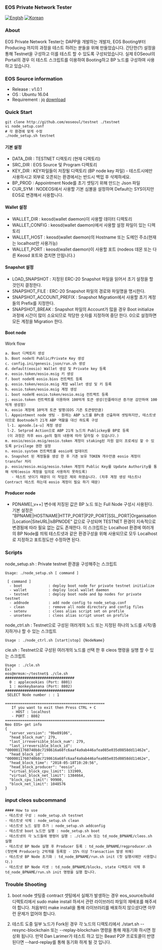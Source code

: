 ### EOS Private Network Tester
[![Englsh](https://img.shields.io/badge/language-English-orange.svg)](README.md) [![Korean](https://img.shields.io/badge/language-Korean-blue.svg)](README_kr.md)

### About
EOS Private Network Tester는 DAPP을 개발하는 개발자, EOS Booting부터 Producing 까지의 과정을 테스트 하려는 분들을 위해 만들었습니다. 
간단한(?) 설정을 통해 Testnet을 구성하고 이를 테스트 할 수 있도록 구성되었습니다. 
실제 EOSeoul의 Portal의 경우 이 테스트 스크립트를 이용하여 Booting하고 BP 노드를 구성하여 사용 하고 있습니다. 

### EOS Source information
* Release : v1.0.1
* OS : Ubuntu 16.04
* Requirement : jq [download](https://stedolan.github.io/jq/download/)

### Quick Start
```
git clone http://github.com/eoseoul/testnet ./testnet
vi node_setup.conf 
# 각 환경에 맞게 수정
./node_setup.sh testnet
```

#### 기본 설정
- DATA_DIR : TESTNET 디렉토리 (현재 디렉토리)
- SRC_DIR : EOS Source 및 Program 디렉토리
- KEY_DIR : KEY파일들이 저장될 디렉토리 (BP node key 파일) - 테스트시에만 사용하시고 외부로 오픈되는 환경에서는 반드시 백업 후 삭제하세요. 
- BP_PROD : Appointment Node를 초기 셋팅기 위해 만드는 Json 파일
- CUR_SYM : NODEOS에서 사용할 기본 심볼을 설정하며 Default는 SYS이지만 EOS로 변경해서 사용합니다.

#### Wallet 설정
- WALLET_DIR : keosd(wallet daemon)이 사용할 데이터 디렉토리
- WALLET_CONFIG : keosd(wallet daemon)에서 사용할 설정 파일이 있는 디렉토리 
- WALLET_HOST : keosd(wallet daemon)의 Hostname 또는 도메인 주소(현재는 localhost만 사용가능)
- WALLET_PORT : keosd(wallet daemon)이 사용할 포트 (nodeos 데몬 또는 다른 Keosd  포트와 겹치면 안됩니다.)

#### Snapshot 설정
- LOAD_SNAPSHOT : 지정된 ERC-20 Snapshot 파일을 읽어서 초기 설정을 할 것인지 결정한다. 
- SNAPSHOT_FILE : ERC-20 Snapshot 파일의 경로와 파일명을 명시한다. 
- SNAPSHOT_ACCOUNT_PREFIX : Snapshot Migration에서 사용할 초기 계정들의 Prefix를 지정한다. 
- SNAPSHOT_BREAK : Snapshot 파일의 Account가 많을 경우 Boot initialize과정에 시간이 많이 소요되므로 적당한 숫자를 지정하여 중단 한다. 0으로 설정하면 모든 계정을 Migration 한다. 

#### Boot node
Work flow
```
a. Boot 디렉토리 생성
b. Boot node의 Public/Private Key 생성
c. config.ini/genesis.json/run.sh 생성
d. default(eosio) Wallet 생성 및 Private key 등록
e. eosio.token/eosio.msig 키 생성
f. boot node에 eosio.bios 컨트랙트 등록
g. eosio.token/eosio.msig 계정 wallet 생성 및 키 등록
h. eosio.token/eosio.msig 계정 생성
i. boot node에 eosio.token/eosio.msig 컨트랙트 등록
j. eosio.token 컨트랙트를 이용하여 100억개 토큰 생성(인플레이션 증가분 감안하여 100억개 생성함)
k. eosio 계정에 10억개 토큰 발행(EOS 기존 토큰량만큼)
l. Appointment node 셋팅 - 원래는 ABP 노드를 BPc중 선출하여 셋팅하지만, 테스트넷이므로 Bootnode가 21개 ABP 역활을 대신 하도록 구성
 l-1. apnode.[a-u] 계정 생성
 l-2. Setprod Action으로 ABP 21개 노드의 Publickey를 BP로 등록
 (이 과정은 차후 eos.go의 협의 내용에 따라 달라질 수 있습니다.)
m. eosio/eosio.msig/eosio.token 계정이 staking된 자원 없이 프로세싱 할 수 있도록 privilege 권한 설정
n. eosio.system 컨트랙트를 eosio에 업데이트 
o. Snapshot 된 계정들을 생성 한 후 기존 보유 TOKEN 개수만큼 eosio 계정이 transfer 처리 
p. eosio/eosio.msig/eosio.token 계정의 Public Key를 Update Authority를 통해 삭제(eosio 계정을 임의로 사용하지 못하도록)
   - 테스트 넷이기 때문이 이 작업은 제외 하였습니다. (차후 계정 생성 테스트나 Contract 테스트 하는데 eosio 계정이 필요 하기 때문)
```

#### Producer node
-  PDNAME[_v++] 변수에 저징된 값은 BP 노드 또는 Full Node 구성시 사용된다. 
기본 설정은 "BPNAME|HOSTNAME|HTTP_PORT|P2P_PORT|SSL_PORT|Organisation|Location|SiteURL|IsBPNODE" 값으로 구성되며 TESTNET 환경이 지속적으로 변경됨에 따라 필요 없는 값도 존재한다. 
이 스크립트는 Localhost 환경에 여러개의 BP Node를 띄워 테스트넷과 같은 환경구성을 위해 사용되므로 모두 Localhost로 지정하고 포트정도만 수정하면 된다. 

### Scripts
node_setup.sh : Private testnet 환경을 구성해주는 스크립트
```
Usage: ./node_setup.sh [ command ]

 [ command ]
  - boot            : deploy boot node for private testnet initialize
  - wallet          : deploy local wallet daemon
  - testnet         : deploy boot node and bp nodes for private testnet
  - addnode         : add node config to node_setup.conf
  - clean           : remove all node directory and config files
  - setenv          : cleos alias script set on profile
  - unsetenv        : cleos alias script unset on profile
```

node_ctrl.sh : Testnet으로 구성된 여러개의 노드 또는 지정된 하나의 노드를 시작/중지하거나 할 수 있는 스크립트
```
Usage : ./node_ctrl.sh [start|stop] {NodeName}
```

cle.sh : Testnet으로 구성된 여러개의 노드를 선택 한 후 cleos 명령을 실행 할 수 있는 스크립트
```
Usage : ./cle.sh 
Ex)
eos@mrmsm:~/testnet$ ./cle.sh
################################
  0 : applecookies (Port: 8801)
  1 : monkeybanana (Port: 8802)
################################
 SELECT Node number : : 1

==============================================
   If you want to exit then Press CTRL + C
   - HOST : localhost
   - PORT : 8802
==============================================
Neo EOS> get info
{
  "server_version": "9be89106",
  "head_block_num": 279,
  "last_irreversible_block_num": 279,
  "last_irreversible_block_id": "0000011760740b8c7198616a68fc6aaf4a9ab446afea085e035d0858dd11462e",
  "head_block_id": "0000011760740b8c7198616a68fc6aaf4a9ab446afea085e035d0858dd11462e",
  "head_block_time": "2018-05-18T10:20:56",
  "head_block_producer": "eosio",
  "virtual_block_cpu_limit": 131909,
  "virtual_block_net_limit": 1384664,
  "block_cpu_limit": 99900,
  "block_net_limit": 1048576
}

```
### input cleos subcommand
```
#### How to use 
- 테스트넷 구성 : node_setup.sh testnet
- 테스트넷 삭제 : node_setup.sh clean
- 네스트넷 노드 설정 추가 : node_setup.sh addconfig
- 테스트넷 boot 노드만 실행 : node_setup.sh boot
- 테스트넷의 각 노드들에 명령어 실행 : ./cle.sh 또는 td_node_BPNAME/cleos.sh 실행
- 테스트넷 BP Node 실행 후 Producer 등록 : td_node_BPNAME/regproducer.sh (첫번째 Producer는 2억개를 등록함 - 15% 이상 Transaction 발생 위해)
- 테스트넷 BP Node 초기화 : td_node_BPNAME/run.sh init (첫 실행시에만 사용합니다.)
- 테스트넷 BP Node 리셋 : td_node_BPNAME/blocks, state 디렉토리 삭제 후 td_node_BPNAME/run.sh init 명령을 실행 합니다. 
```

### Trouble Shooting
1. boot node 셋팅중 contract 셋팅에서 실패가 발생하는 경우 eos_source/build 디렉토리에서 sudo make install 하셔서 관련 라이브러리 파일의 재배포를 해주셔야 합니다. 
처음부터 make install을 통해 라이브러리를 배포하지 않으셨다면 아무런 문제가 없어야 합니다. 

2. 테스트 도중 일부 노드가 Fork된 경우 각 노드의 디렉토리에서 ./start.sh --resync-blockchain 또는 --replay-blockchain 명령을 통해 재동기화 하시면 정상화 됩니다. 만약 Dan Larimer가 테스트 하고 있는 Beast P2P 프로토콜이 반영된다면 --hard-replay를 통해 동기화 하게 될 것 입니다.
